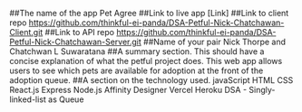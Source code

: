 ##The name of the app
Pet Agree
##Link to live app
[Link]
##Link to client repo
https://github.com/thinkful-ei-panda/DSA-Petful-Nick-Chatchawan-Client.git
##Link to API repo
https://github.com/thinkful-ei-panda/DSA-Petful-Nick-Chatchawan-Server.git
##Name of your pair
Nick Thorpe and Chatchwan L Suwaratana
##A summary section. This should have a concise explanation of what the petful project does.
This web app allows users to see which pets are available for adoption at the front of the adoption queue.
##A section on the technology used.
javaScript
HTML
CSS
React.js
Express
Node.js
Affinity Designer
Vercel
Heroku
DSA - Singly-linked-list as Queue
